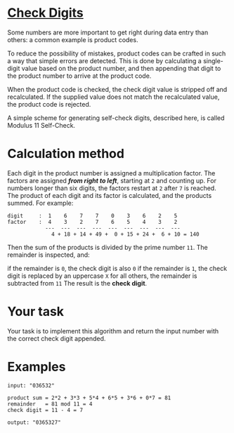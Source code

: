 # [Check Digits](https://www.codewars.com/kata/568d1ee43ee6afb3ad00001d)
Some numbers are more important to get right during data entry than others: a common example is product codes.

To reduce the possibility of mistakes, product codes can be crafted in such a way that simple errors are detected. This is done by calculating a single-digit value based on the product number, and then appending that digit to the product number to arrive at the product code.

When the product code is checked, the check digit value is stripped off and recalculated. If the supplied value does not match the recalculated value, the product code is rejected.

A simple scheme for generating self-check digits, described here, is called Modulus 11 Self-Check.

# Calculation method
Each digit in the product number is assigned a multiplication factor. The factors are assigned _**from right to left**_, starting at `2` and counting up. For numbers longer than six digits, the factors restart at `2` after `7` is reached. The product of each digit and its factor is calculated, and the products summed. For example:

```
digit     :  1    6    7    7    0    3    6    2    5
factor    :  4    3    2    7    6    5    4    3    2
            ---  ---  ---  ---  ---  ---  ---  ---  ---
              4 + 18 + 14 + 49 +  0 + 15 + 24 +  6 + 10 = 140
```
             

Then the sum of the products is divided by the prime number `11`. The remainder is inspected, and:

if the remainder is `0`, the check digit is also `0`
if the remainder is `1`, the check digit is replaced by an uppercase `X`
for all others, the remainder is subtracted from `11`
The result is the **check digit**.

# Your task
Your task is to implement this algorithm and return the input number with the correct check digit appended.

# Examples
```
input: "036532"

product sum = 2*2 + 3*3 + 5*4 + 6*5 + 3*6 + 0*7 = 81
remainder   = 81 mod 11 = 4
check digit = 11 - 4 = 7

output: "0365327"
```
